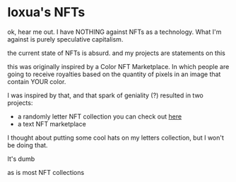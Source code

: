 # Ioxua's NFTs

ok, hear me out. I have NOTHING against NFTs as a technology. What I'm against is
purely speculative capitalism.

the current state of NFTs is absurd. and my projects are statements on this

this was originally inspired by a Color NFT Marketplace. In which people are going to
receive royalties based on the quantity of pixels in an image that contain YOUR color.

I was inspired by that, and that spark of geniality (?) resulted in two projects:

- a randomly letter NFT collection you can check out [here](https://opensea.io/collection/ltrs)
- a text NFT marketplace

I thought about putting some cool hats on my letters collection, but I won't be doing that.

It's dumb

as is most NFT collections
